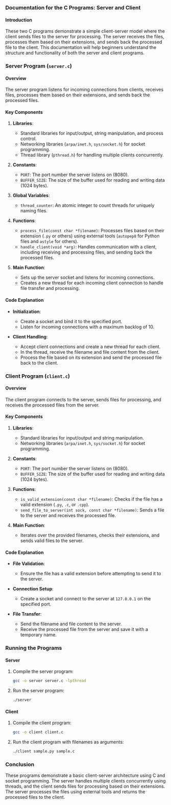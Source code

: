 
### Documentation for the C Programs: Server and Client

#### Introduction
These two C programs demonstrate a simple client-server model where the client sends files to the server for processing. The server receives the files, processes them based on their extensions, and sends back the processed file to the client. This documentation will help beginners understand the structure and functionality of both the server and client programs.

### Server Program (`server.c`)

#### Overview
The server program listens for incoming connections from clients, receives files, processes them based on their extensions, and sends back the processed files.

#### Key Components

1. **Libraries**:
   - Standard libraries for input/output, string manipulation, and process control.
   - Networking libraries (`arpa/inet.h`, `sys/socket.h`) for socket programming.
   - Thread library (`pthread.h`) for handling multiple clients concurrently.

2. **Constants**:
   - `PORT`: The port number the server listens on (8080).
   - `BUFFER_SIZE`: The size of the buffer used for reading and writing data (1024 bytes).

3. **Global Variables**:
   - `thread_counter`: An atomic integer to count threads for uniquely naming files.

4. **Functions**:
   - `process_file(const char *filename)`: Processes files based on their extension (`.py` or others) using external tools (`autopep8` for Python files and `astyle` for others).
   - `handle_client(void *arg)`: Handles communication with a client, including receiving and processing files, and sending back the processed files.

5. **Main Function**:
   - Sets up the server socket and listens for incoming connections.
   - Creates a new thread for each incoming client connection to handle file transfer and processing.

#### Code Explanation

- **Initialization**:
  - Create a socket and bind it to the specified port.
  - Listen for incoming connections with a maximum backlog of 10.

- **Client Handling**:
  - Accept client connections and create a new thread for each client.
  - In the thread, receive the filename and file content from the client.
  - Process the file based on its extension and send the processed file back to the client.

### Client Program (`client.c`)

#### Overview
The client program connects to the server, sends files for processing, and receives the processed files from the server.

#### Key Components

1. **Libraries**:
   - Standard libraries for input/output and string manipulation.
   - Networking libraries (`arpa/inet.h`, `sys/socket.h`) for socket programming.

2. **Constants**:
   - `PORT`: The port number the server listens on (8080).
   - `BUFFER_SIZE`: The size of the buffer used for reading and writing data (1024 bytes).

3. **Functions**:
   - `is_valid_extension(const char *filename)`: Checks if the file has a valid extension (`.py`, `.c`, or `.cpp`).
   - `send_file_to_server(int sock, const char *filename)`: Sends a file to the server and receives the processed file.

4. **Main Function**:
   - Iterates over the provided filenames, checks their extensions, and sends valid files to the server.

#### Code Explanation

- **File Validation**:
  - Ensure the file has a valid extension before attempting to send it to the server.

- **Connection Setup**:
  - Create a socket and connect to the server at `127.0.0.1` on the specified port.

- **File Transfer**:
  - Send the filename and file content to the server.
  - Receive the processed file from the server and save it with a temporary name.

### Running the Programs

#### Server
1. Compile the server program:
   ```sh
   gcc -o server server.c -lpthread
   ```
2. Run the server program:
   ```sh
   ./server
   ```

#### Client
1. Compile the client program:
   ```sh
   gcc -o client client.c
   ```
2. Run the client program with filenames as arguments:
   ```sh
   ./client sample.py sample.c
   ```

### Conclusion
These programs demonstrate a basic client-server architecture using C and socket programming. The server handles multiple clients concurrently using threads, and the client sends files for processing based on their extensions. The server processes the files using external tools and returns the processed files to the client.
